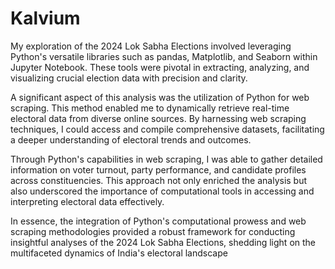 # Kalvium

My exploration of the 2024 Lok Sabha Elections involved leveraging Python's versatile libraries such as pandas, Matplotlib, and Seaborn within Jupyter Notebook. These tools were pivotal in extracting, analyzing, and visualizing crucial election data with precision and clarity.

A significant aspect of this analysis was the utilization of Python for web scraping. This method enabled me to dynamically retrieve real-time electoral data from diverse online sources. By harnessing web scraping techniques, I could access and compile comprehensive datasets, facilitating a deeper understanding of electoral trends and outcomes.

Through Python's capabilities in web scraping, I was able to gather detailed information on voter turnout, party performance, and candidate profiles across constituencies. This approach not only enriched the analysis but also underscored the importance of computational tools in accessing and interpreting electoral data effectively.

In essence, the integration of Python's computational prowess and web scraping methodologies provided a robust framework for conducting insightful analyses of the 2024 Lok Sabha Elections, shedding light on the multifaceted dynamics of India's electoral landscape
